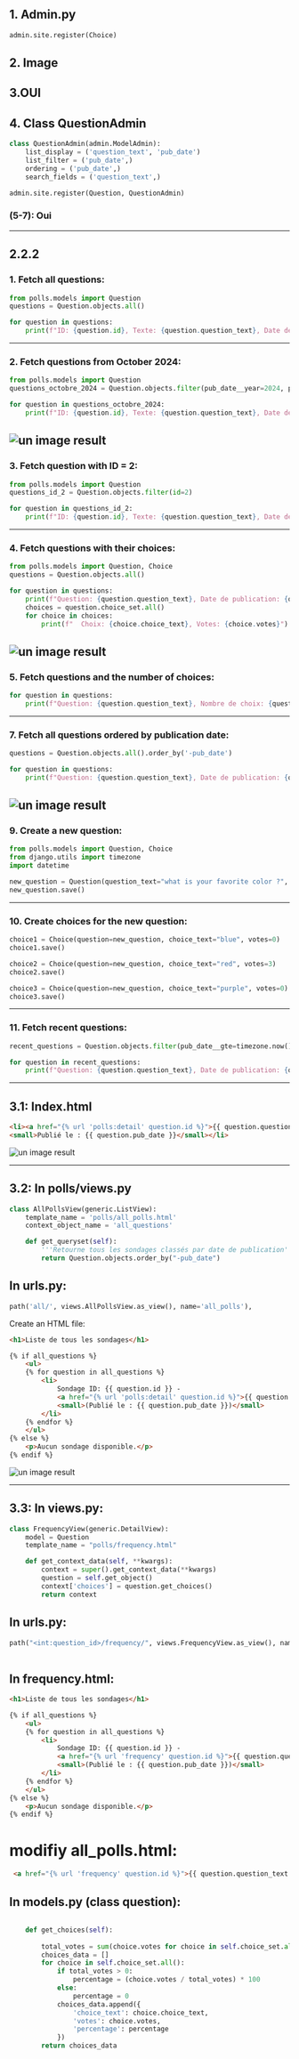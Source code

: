 
## 1. Admin.py

```python
admin.site.register(Choice)
```

## 2. Image
## 3.OUI     

## 4. Class QuestionAdmin

```python
class QuestionAdmin(admin.ModelAdmin):
    list_display = ('question_text', 'pub_date')
    list_filter = ('pub_date',)
    ordering = ('pub_date',)
    search_fields = ('question_text',)

admin.site.register(Question, QuestionAdmin)
```

### (5-7): Oui

__________________________________________________________________________________________________

## 2.2.2

### 1. Fetch all questions:

```python
from polls.models import Question
questions = Question.objects.all()

for question in questions:
    print(f"ID: {question.id}, Texte: {question.question_text}, Date de publication: {question.pub_date}")
```

____________________________________________________________________________________________

### 2. Fetch questions from October 2024:

```python
from polls.models import Question
questions_octobre_2024 = Question.objects.filter(pub_date__year=2024, pub_date__month=10)

for question in questions_octobre_2024:
    print(f"ID: {question.id}, Texte: {question.question_text}, Date de publication: {question.pub_date}")
```
![un image result](images/question2_1.png)
---------------------------------------------------------------------------------------------

### 3. Fetch question with ID = 2:

```python
from polls.models import Question
questions_id_2 = Question.objects.filter(id=2)

for question in questions_id_2:
    print(f"ID: {question.id}, Texte: {question.question_text}, Date de publication: {question.pub_date}")
```

--------------------------------------------------------------------------------------------

### 4. Fetch questions with their choices:

```python
from polls.models import Question, Choice
questions = Question.objects.all()

for question in questions:
    print(f"Question: {question.question_text}, Date de publication: {question.pub_date}")
    choices = question.choice_set.all()
    for choice in choices:
        print(f"  Choix: {choice.choice_text}, Votes: {choice.votes}")
```
![un image result](images/question2_3.png)
---------------------------------------------------------------------------------------------

### 5. Fetch questions and the number of choices:

```python
for question in questions:
    print(f"Question: {question.question_text}, Nombre de choix: {question.choice_set.count()}")
```

--------------------------------------------------------------------------------------------

### 7. Fetch all questions ordered by publication date:

```python
questions = Question.objects.all().order_by('-pub_date')

for question in questions:
    print(f"Question: {question.question_text}, Date de publication: {question.pub_date}")
```
![un image result](images/question2_5.png)
---------------------------------------------------------------------------------------------

### 9. Create a new question:

```python
from polls.models import Question, Choice
from django.utils import timezone
import datetime

new_question = Question(question_text="what is your favorite color ?", pub_date=timezone.now())
new_question.save()
```

_________________________________________________________________________________________

### 10. Create choices for the new question:

```python
choice1 = Choice(question=new_question, choice_text="blue", votes=0)
choice1.save()

choice2 = Choice(question=new_question, choice_text="red", votes=3)
choice2.save()

choice3 = Choice(question=new_question, choice_text="purple", votes=0)
choice3.save()
```

----------------------------------------------------------------------------

### 11. Fetch recent questions:

```python
recent_questions = Question.objects.filter(pub_date__gte=timezone.now() - datetime.timedelta(days=1))

for question in recent_questions:
    print(f"Question: {question.question_text}, Date de publication: {question.pub_date}")
```

_____________________________________________________________________________________________

## 3.1: Index.html

```html
<li><a href="{% url 'polls:detail' question.id %}">{{ question.question_text }}</a>
<small>Publié le : {{ question.pub_date }}</small></li>
```

![un image result](images/question_3_1.png)


-------------------------------------------------------

## 3.2: In polls/views.py

```python
class AllPollsView(generic.ListView):
    template_name = 'polls/all_polls.html'
    context_object_name = 'all_questions'

    def get_queryset(self):
        '''Retourne tous les sondages classés par date de publication'''
        return Question.objects.order_by("-pub_date")
```

## In urls.py:

```python
path('all/', views.AllPollsView.as_view(), name='all_polls'),
```

Create an HTML file:

```html
<h1>Liste de tous les sondages</h1>

{% if all_questions %}
    <ul>
    {% for question in all_questions %}
        <li>
            Sondage ID: {{ question.id }} -
            <a href="{% url 'polls:detail' question.id %}">{{ question.question_text }}</a>
            <small>(Publié le : {{ question.pub_date }})</small>
        </li>
    {% endfor %}
    </ul>
{% else %}
    <p>Aucun sondage disponible.</p>
{% endif %}
```

![un image result](images/question_3_2.png)

---------------------------------------------------------------------------------

## 3.3: In views.py:

```python
class FrequencyView(generic.DetailView):
    model = Question
    template_name = "polls/frequency.html"

    def get_context_data(self, **kwargs):
        context = super().get_context_data(**kwargs)
        question = self.get_object()
        context['choices'] = question.get_choices()
        return context
```

## In urls.py:

```python
path("<int:question_id>/frequency/", views.FrequencyView.as_view(), name="frequency"),
 
```
##  In frequency.html:


```html
<h1>Liste de tous les sondages</h1>

{% if all_questions %}
    <ul>
    {% for question in all_questions %}
        <li>
            Sondage ID: {{ question.id }} - 
            <a href="{% url 'frequency' question.id %}">{{ question.question_text }}</a>
            <small>(Publié le : {{ question.pub_date }})</small>
        </li>
    {% endfor %}
    </ul>
{% else %}
    <p>Aucun sondage disponible.</p>
{% endif %}
```
# modifiy all_polls.html: 

```html
 <a href="{% url 'frequency' question.id %}">{{ question.question_text }}</a>
```
## In models.py (class question): 
```python

    def get_choices(self):
        
        total_votes = sum(choice.votes for choice in self.choice_set.all())
        choices_data = []
        for choice in self.choice_set.all():
            if total_votes > 0:
                percentage = (choice.votes / total_votes) * 100
            else:
                percentage = 0
            choices_data.append({
                'choice_text': choice.choice_text,
                'votes': choice.votes,
                'percentage': percentage
            })
        return choices_data
```